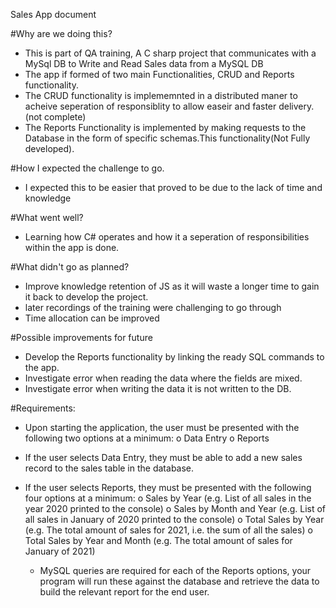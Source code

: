 ﻿Sales App document

#Why are we doing this?
- This is part of QA training, A C sharp project that communicates with a MySql DB to Write and Read Sales data
from a MySQL DB
- The app if formed of two main Functionalities, CRUD and Reports functionality.
- The CRUD functionality is implememnted in a distributed maner to acheive seperation of
  responsiblity to allow easeir and faster delivery.(not complete)
- The Reports Functionality is implemented by making requests to the Database in the form of specific
   schemas.This functionality(Not Fully developed).



#How I expected the challenge to go. 
- I expected this to be easier that proved to be due to the lack of time and knowledge

#What went well? 
- Learning how C# operates and how it a seperation of responsibilities within the app is done.

#What didn't go as planned? 

- Improve knowledge retention of JS as it will waste a longer time to gain it back to develop the project.
- later recordings of the training were challenging to go through
- Time allocation can be improved

#Possible improvements for future
- Develop the Reports functionality by linking the ready SQL commands to the app.
- Investigate error when reading the data where the fields are mixed.
- Investigate error when writing the data it is not written to the DB.

#Requirements:
-	Upon starting the application, the user must be presented with the following two options at a minimum:
o	Data Entry
o	Reports

-	If the user selects Data Entry, they must be able to add a new sales record to the sales table
    in the database.
-	If the user selects Reports, they must be presented with the following four options at a minimum:
    o	Sales by Year (e.g. List of all sales in the year 2020 printed to the console)
    o	Sales by Month and Year (e.g. List of all sales in January of 2020 printed to the console)
    o	Total Sales by Year (e.g. The total amount of sales for 2021, i.e. the sum of all the sales)
    o	Total Sales by Year and Month (e.g. The total amount of sales for January of 2021)
    -	MySQL queries are required for each of the Reports options, your program will run these against
     the database and retrieve the data to build the relevant report for the end user.
